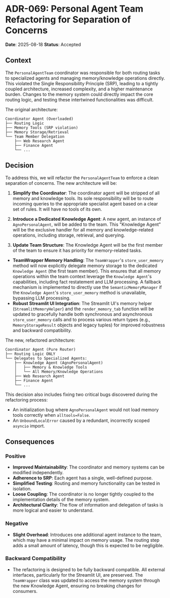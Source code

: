 # ADR-069: Personal Agent Team Refactoring for Separation of Concerns

**Date**: 2025-08-18
**Status**: Accepted

## Context

The `PersonalAgentTeam` coordinator was responsible for both routing tasks to specialized agents and managing memory/knowledge operations directly. This violated the Single Responsibility Principle (SRP), leading to a tightly coupled architecture, increased complexity, and a higher maintenance burden. Changes to the memory system could directly impact the core routing logic, and testing these intertwined functionalities was difficult.

The original architecture:
```
Coordinator Agent (Overloaded)
├── Routing Logic
├── Memory Tools (SRP violation)
├── Memory Storage/Retrieval
└── Team Member Delegation
    ├── Web Research Agent
    ├── Finance Agent
    └── ...
```

## Decision

To address this, we will refactor the `PersonalAgentTeam` to enforce a clean separation of concerns. The new architecture will be:

1.  **Simplify the Coordinator**: The coordinator agent will be stripped of all memory and knowledge tools. Its sole responsibility will be to route incoming queries to the appropriate specialist agent based on a clear set of rules. It will have no tools of its own.

2.  **Introduce a Dedicated Knowledge Agent**: A new agent, an instance of `AgnoPersonalAgent`, will be added to the team. This "Knowledge Agent" will be the exclusive handler for all memory and knowledge-related operations, including storage, retrieval, and querying.

3.  **Update Team Structure**: The Knowledge Agent will be the first member of the team to ensure it has priority for memory-related tasks.
-   **TeamWrapper Memory Handling**: The `TeamWrapper`'s `store_user_memory` method will now explicitly delegate memory storage to the dedicated `Knowledge Agent` (the first team member). This ensures that all memory operations within the team context leverage the `Knowledge Agent`'s capabilities, including fact restatement and LLM processing. A fallback mechanism is implemented to directly use the `SemanticMemoryManager` if the `Knowledge Agent`'s `store_user_memory` method is unavailable, bypassing LLM processing.
-   **Robust Streamlit UI Integration**: The Streamlit UI's memory helper (`StreamlitMemoryHelper`) and the `render_memory_tab` function will be updated to gracefully handle both synchronous and asynchronous `store_user_memory` calls and to process various return types (e.g., `MemoryStorageResult` objects and legacy tuples) for improved robustness and backward compatibility.

The new, refactored architecture:
```
Coordinator Agent (Pure Router)
├── Routing Logic ONLY
└── Delegates to Specialized Agents:
    ├── Knowledge Agent (AgnoPersonalAgent)
    │   ├── Memory & Knowledge Tools
    │   └── All Memory/Knowledge Operations
    ├── Web Research Agent
    ├── Finance Agent
    └── ...
```

This decision also includes fixing two critical bugs discovered during the refactoring process:
-   An initialization bug where `AgnoPersonalAgent` would not load memory tools correctly when `alltools=False`.
-   An `UnboundLocalError` caused by a redundant, incorrectly scoped `asyncio` import.

## Consequences

### Positive
-   **Improved Maintainability**: The coordinator and memory systems can be modified independently.
-   **Adherence to SRP**: Each agent has a single, well-defined purpose.
-   **Simplified Testing**: Routing and memory functionality can be tested in isolation.
-   **Loose Coupling**: The coordinator is no longer tightly coupled to the implementation details of the memory system.
-   **Architectural Clarity**: The flow of information and delegation of tasks is more logical and easier to understand.

### Negative
-   **Slight Overhead**: Introduces one additional agent instance to the team, which may have a minimal impact on memory usage. The routing step adds a small amount of latency, though this is expected to be negligible.

### Backward Compatibility
-   The refactoring is designed to be fully backward compatible. All external interfaces, particularly for the Streamlit UI, are preserved. The `TeamWrapper` class was updated to access the memory system through the new Knowledge Agent, ensuring no breaking changes for consumers.